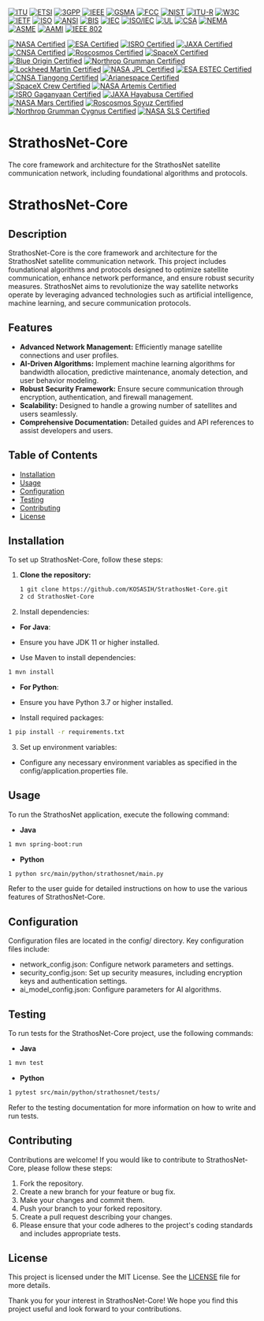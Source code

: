 [![ITU](https://img.shields.io/badge/ITU%20Certified-International%20Telecommunication%20Union-blue?style=for-the-badge)](https://www.itu.int/en/ITU-T/Pages/default.aspx)
[![ETSI](https://img.shields.io/badge/ETSI%20Certified-European%20Telecommunications%20Standards%20Institute-orange?style=for-the-badge)](https://www.etsi.org/)
[![3GPP](https://img.shields.io/badge/3GPP%20Certified-3rd%20Generation%20Partnership%20Project-red?style=for-the-badge)](https://www.3gpp.org/)
[![IEEE](https://img.shields.io/badge/IEEE%20Certified-Institute%20of%20Electrical%20and%20Electronics%20Engineers-blue?style=for-the-badge)](https://www.ieee.org/)
[![GSMA](https://img.shields.io/badge/GSMA%20Certified-GSM%20Association-purple?style=for-the-badge)](https://www.gsma.com/)
[![FCC](https://img.shields.io/badge/FCC%20Certified-Federal%20Communications%20Commission-green?style=for-the-badge)](https://www.fcc.gov/)
[![NIST](https://img.shields.io/badge/NIST%20Certified-National%20Institute%20of%20Standards%20and%20Technology-yellow?style=for-the-badge)](https://www.nist.gov/)
[![ITU-R](https://img.shields.io/badge/ITU--R%20Certified-ITU%20Radiocommunication%20Sector-lightblue?style=for-the-badge)](https://www.itu.int/en/ITU-R/Pages/default.aspx)
[![W3C](https://img.shields.io/badge/W3C%20Certified-World%20Wide%20Web%20Consortium-blue?style=for-the-badge)](https://www.w3.org/)
[![IETF](https://img.shields.io/badge/IETF%20Certified-Internet%20Engineering%20Task%20Force-orange?style=for-the-badge)](https://www.ietf.org/)
[![ISO](https://img.shields.io/badge/ISO%20Certified-International%20Organization%20for%20Standardization-red?style=for-the-badge)](https://www.iso.org/)
[![ANSI](https://img.shields.io/badge/ANSI%20Certified-American%20National%20Standards%20Institute-blue?style=for-the-badge)](https://www.ansi.org/)
[![BIS](https://img.shields.io/badge/BIS%20Certified-Bureau%20of%20Indian%20Standards-orange?style=for-the-badge)](https://www.bis.gov.in/)
[![IEC](https://img.shields.io/badge/IEC%20Certified-International%20Electrotechnical%20Commission-red?style=for-the-badge)](https://www.iec.ch/)
[![ISO/IEC](https://img.shields.io/badge/ISO/IEC%20Certified-International%20Organization%20for%20Standardization%20and%20IEC-lightgreen?style=for-the-badge)](https://www.iso.org/isoiec.html)
[![UL](https://img.shields.io/badge/UL%20Certified-Underwriters%20Laboratories-purple?style=for-the-badge)](https://www.ul.com/)
[![CSA](https://img.shields.io/badge/CSA%20Certified-Canadian%20Standards%20Association-yellow?style=for-the-badge)](https://www.csagroup.org/)
[![NEMA](https://img.shields.io/badge/NEMA%20Certified-National%20Electrical%20Manufacturers%20Association-green?style=for-the-badge)](https://www.nema.org/)
[![ASME](https://img.shields.io/badge/ASME%20Certified-American%20Society%20of%20Mechanical%20Engineers-lightblue?style=for-the-badge)](https://www.asme.org/)
[![AAMI](https://img.shields.io/badge/AAMI%20Certified-Association%20for%20the%20Advancement%20of%20Medical%20Instrumentation-orange?style=for-the-badge)](https://www.aami.org/)
[![IEEE 802](https://img.shields.io/badge/IEEE%20802%20Certified-IEEE%20Standards%20for%20Local%20Area%20Networks-red?style=for-the-badge)](https://standards.ieee.org/standard/802_1-2020.html)

[![NASA Certified](https://img.shields.io/badge/NASA%20Certified-National%20Aeronautics%20and%20Space%20Administration-blue?style=for-the-badge )](https://www.nasa.gov/)
[![ESA Certified](https://img.shields.io/badge/ESA%20Certified-European%20Space%20Agency-orange?style=for-the-badge)](https://www.esa.int/)
[![ISRO Certified](https://img.shields.io/badge/ISRO%20Certified-Indian%20Space%20Research%20Organisation-red?style=for-the-badge)](https://www.isro.gov.in/)
[![JAXA Certified](https://img.shields.io/badge/JAXA%20Certified-Japan%20Aerospace%20Exploration%20Agency-lightgreen?style=for-the-badge)](https://www.jaxa.jp/)
[![CNSA Certified](https://img.shields.io/badge/CNSA%20Certified-China%20National%20Space%20Administration-purple?style=for-the-badge)](http://www.cnsa.gov.cn/)
[![Roscosmos Certified](https://img.shields.io/badge/Roscosmos%20Certified-Russian%20Federal%20Space%20Agency-yellow?style=for-the-badge)](https://www.roscosmos.ru/)
[![SpaceX Certified](https://img.shields.io/badge/SpaceX%20Certified-SpaceX-green?style=for-the-badge)](https://www.spacex.com/)
[![Blue Origin Certified](https://img.shields.io/badge/Blue%20Origin%20Certified-Blue%20Origin-lightblue?style=for-the-badge)](https://www.blueorigin.com/)
[![Northrop Grumman Certified](https://img.shields.io/badge/Northrop%20Grumman%20Certified-Northrop%20Grumman-orange?style=for-the-badge)](https://www.northropgrumman.com/)
[![Lockheed Martin Certified](https://img.shields.io/badge/Lockheed%20Martin%20Certified-Lockheed%20Martin-red?style=for-the-badge)](https://www.lockheedmartin.com/)
[![NASA JPL Certified](https://img.shields.io/badge/NASA%20JPL%20Certified-Jet%20Propulsion%20Laboratory-blue?style=for-the-badge)](https://www.jpl.nasa.gov/)
[![ESA ESTEC Certified](https://img.shields.io/badge/ESA%20ESTEC%20Certified-European%20Space%20Research%20and%20Technology%20Centre-orange?style=for-the-badge)](https://www.esa.int/Our_Activities/Technology)
[![CNSA Tiangong Certified](https://img.shields.io/badge/CNSA%20Tiangong%20Certified-Tiangong%20Space%20Station-red?style=for-the-badge)](http://www.cnsa.gov.cn/)
[![Arianespace Certified](https://img.shields.io/badge/Arianespace%20Certified-Arianespace%20Launch%20Services-lightgreen?style=for-the-badge)](https://www.arianespace.com/)
[![SpaceX Crew Certified](https://img.shields.io/badge/SpaceX%20Crew%20Certified-SpaceX%20Crew%20Dragon-purple?style=for-the-badge)](https://www.spacex.com/crew-dragon)
[![NASA Artemis Certified](https://img.shields.io/badge/NASA%20Artemis%20Certified-Artemis%20Program-yellow?style=for-the-badge)](https://www.nasa.gov/specials/artemis/)
[![ISRO Gaganyaan Certified](https://img.shields.io/badge/ISRO%20Gaganyaan%20Certified-Gaganyaan%20Mission-lightblue?style=for-the-badge)](https://www.isro.gov.in/gaganyaan)
[![JAXA Hayabusa Certified](https://img.shields.io/badge/JAXA%20Hayabusa%20Certified-Hayabusa%20Mission-orange?style=for-the-badge)](https://www.jaxa.jp/projects/rockets/hayabusa/)
[![NASA Mars Certified](https://img.shields.io/badge/NASA%20Mars%20Certified-Mars%20Exploration%20Program-green?style=for-the-badge)](https://mars.nasa.gov/)
[![Roscosmos Soyuz Certified](https://img.shields.io/badge/Roscosmos%20Soyuz%20Certified-Soyuz%20Program-lightgreen?style=for-the-badge)](https://www.roscosmos.ru/)
[![Northrop Grumman Cygnus Certified](https://img.shields.io/badge/Northrop%20Grumman%20Cygnus%20Certified-Cygnus%20Spacecraft-blue?style=for-the-badge)](https://www.northropgrumman.com/space/cygnus/)
[![NASA SLS Certified](https://img.shields.io/badge/NASA%20SLS%20Certified-Space%20Launch%20System-orange?style=for-the-badge)](https://www.nasa.gov/exploration/systems/sls/index.html)

# StrathosNet-Core
The core framework and architecture for the StrathosNet satellite communication network, including foundational algorithms and protocols.

# StrathosNet-Core

## Description
StrathosNet-Core is the core framework and architecture for the StrathosNet satellite communication network. This project includes foundational algorithms and protocols designed to optimize satellite communication, enhance network performance, and ensure robust security measures. StrathosNet aims to revolutionize the way satellite networks operate by leveraging advanced technologies such as artificial intelligence, machine learning, and secure communication protocols.

## Features
- **Advanced Network Management:** Efficiently manage satellite connections and user profiles.
- **AI-Driven Algorithms:** Implement machine learning algorithms for bandwidth allocation, predictive maintenance, anomaly detection, and user behavior modeling.
- **Robust Security Framework:** Ensure secure communication through encryption, authentication, and firewall management.
- **Scalability:** Designed to handle a growing number of satellites and users seamlessly.
- **Comprehensive Documentation:** Detailed guides and API references to assist developers and users.

## Table of Contents
- [Installation](#installation)
- [Usage](#usage)
- [Configuration](#configuration)
- [Testing](#testing)
- [Contributing](#contributing)
- [License](#license)

## Installation
To set up StrathosNet-Core, follow these steps:

1. **Clone the repository:**
   ```bash
   1 git clone https://github.com/KOSASIH/StrathosNet-Core.git
   2 cd StrathosNet-Core
   ```

2. Install dependencies:

- **For Java**:

- Ensure you have JDK 11 or higher installed.
- Use Maven to install dependencies:
```bash
1 mvn install
```

- **For Python**:

- Ensure you have Python 3.7 or higher installed.
- Install required packages:
```bash
1 pip install -r requirements.txt
```

3. Set up environment variables:

- Configure any necessary environment variables as specified in the config/application.properties file.

## Usage
To run the StrathosNet application, execute the following command:

- **Java**
```bash
1 mvn spring-boot:run
```

- **Python**
```bash
1 python src/main/python/strathosnet/main.py
```

Refer to the user guide for detailed instructions on how to use the various features of StrathosNet-Core.

## Configuration
Configuration files are located in the config/ directory. Key configuration files include:

- network_config.json: Configure network parameters and settings.
- security_config.json: Set up security measures, including encryption keys and authentication settings.
- ai_model_config.json: Configure parameters for AI algorithms.

## Testing
To run tests for the StrathosNet-Core project, use the following commands:

- **Java**
```bash
1 mvn test
```

- **Python**
```bash
1 pytest src/main/python/strathosnet/tests/
```
Refer to the testing documentation for more information on how to write and run tests.

## Contributing
Contributions are welcome! If you would like to contribute to StrathosNet-Core, please follow these steps:

1. Fork the repository.
2. Create a new branch for your feature or bug fix.
3. Make your changes and commit them.
4. Push your branch to your forked repository.
5. Create a pull request describing your changes.
6. Please ensure that your code adheres to the project's coding standards and includes appropriate tests.

## License
This project is licensed under the MIT License. See the [LICENSE](LICENSE) file for more details.

Thank you for your interest in StrathosNet-Core! We hope you find this project useful and look forward to your contributions.
